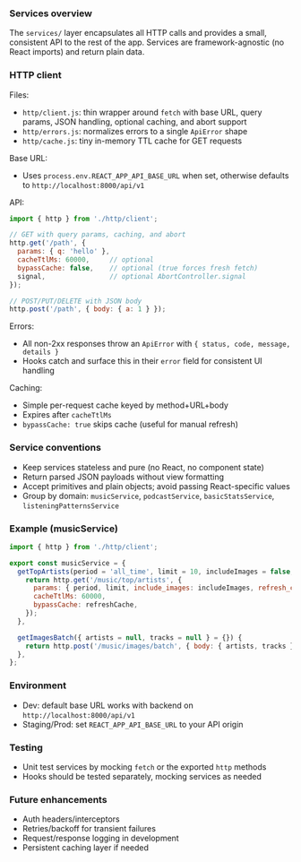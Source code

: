 ### Services overview

The `services/` layer encapsulates all HTTP calls and provides a small, consistent API to the rest of the app. Services are framework-agnostic (no React imports) and return plain data.

### HTTP client

Files:
- `http/client.js`: thin wrapper around `fetch` with base URL, query params, JSON handling, optional caching, and abort support
- `http/errors.js`: normalizes errors to a single `ApiError` shape
- `http/cache.js`: tiny in-memory TTL cache for GET requests

Base URL:
- Uses `process.env.REACT_APP_API_BASE_URL` when set, otherwise defaults to `http://localhost:8000/api/v1`

API:
```javascript
import { http } from './http/client';

// GET with query params, caching, and abort
http.get('/path', {
  params: { q: 'hello' },
  cacheTtlMs: 60000,     // optional
  bypassCache: false,    // optional (true forces fresh fetch)
  signal,                // optional AbortController.signal
});

// POST/PUT/DELETE with JSON body
http.post('/path', { body: { a: 1 } });
```

Errors:
- All non-2xx responses throw an `ApiError` with `{ status, code, message, details }`
- Hooks catch and surface this in their `error` field for consistent UI handling

Caching:
- Simple per-request cache keyed by method+URL+body
- Expires after `cacheTtlMs`
- `bypassCache: true` skips cache (useful for manual refresh)

### Service conventions
- Keep services stateless and pure (no React, no component state)
- Return parsed JSON payloads without view formatting
- Accept primitives and plain objects; avoid passing React-specific values
- Group by domain: `musicService`, `podcastService`, `basicStatsService`, `listeningPatternsService`

### Example (musicService)
```javascript
import { http } from './http/client';

export const musicService = {
  getTopArtists(period = 'all_time', limit = 10, includeImages = false, refreshCache = false) {
    return http.get('/music/top/artists', {
      params: { period, limit, include_images: includeImages, refresh_cache: refreshCache },
      cacheTtlMs: 60000,
      bypassCache: refreshCache,
    });
  },

  getImagesBatch({ artists = null, tracks = null } = {}) {
    return http.post('/music/images/batch', { body: { artists, tracks } });
  },
};
```

### Environment
- Dev: default base URL works with backend on `http://localhost:8000/api/v1`
- Staging/Prod: set `REACT_APP_API_BASE_URL` to your API origin

### Testing
- Unit test services by mocking `fetch` or the exported `http` methods
- Hooks should be tested separately, mocking services as needed

### Future enhancements
- Auth headers/interceptors
- Retries/backoff for transient failures
- Request/response logging in development
- Persistent caching layer if needed
